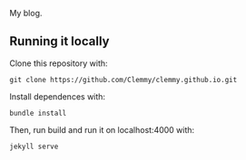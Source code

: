 My blog.

## Running it locally

Clone this repository with:
```shell
git clone https://github.com/Clemmy/clemmy.github.io.git
```

Install dependences with:
```shell
bundle install
```

Then, run build and run it on localhost:4000 with:
```shell
jekyll serve
```
